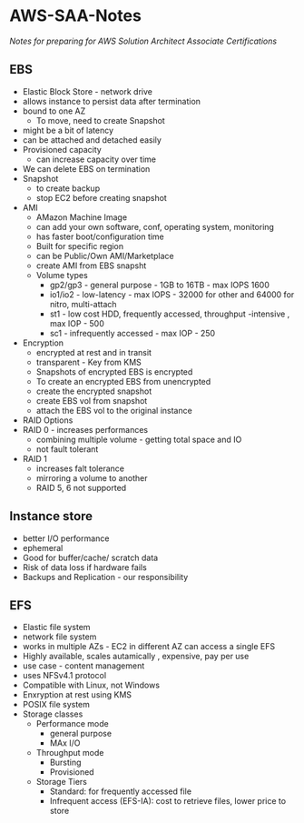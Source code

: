 # AWS-SAA-Notes

_Notes for preparing for AWS Solution Architect Associate Certifications_


## EBS
 - Elastic Block Store - network drive
 - allows instance to persist data after termination
 - bound to one AZ
    - To move, need to create Snapshot
 - might be a bit of latency
 - can be attached and detached easily
 - Provisioned capacity
    - can increase capacity over time
  - We can delete EBS on termination
  - Snapshot
    - to create backup
    - stop EC2 before creating snapshot
  - AMI
    - AMazon Machine Image
    - can add your own software, conf, operating system, monitoring
    - has faster boot/configuration time
    - Built for specific region
    - can be Public/Own AMI/Marketplace
    - create AMI from EBS snapsht
    - Volume types
       - gp2/gp3 - general purpose - 1GB to 16TB - max IOPS 1600
       - io1/io2 - low-latency - max IOPS - 32000 for other and 64000 for nitro, multi-attach
       - st1 - low cost HDD, frequently accessed, throughput -intensive , max IOP - 500
       - sc1 -  infrequently accessed - max IOP - 250
   - Encryption
      - encrypted at rest and in transit
      - transparent - Key from KMS
      - Snapshots of encrypted EBS is encrypted
      - To create an encrypted EBS from unencrypted
      - create the encrypted snapshot
      - create EBS vol from snapshot
      - attach the EBS vol to the original instance
   - RAID Options
   - RAID 0
    - increases performances
      - combining multiple volume - getting total space and IO
      - not fault tolerant
   - RAID 1
      - increases falt tolerance
      - mirroring a volume to another
      - RAID 5, 6 not supported

## Instance store
  - better I/O performance
  - ephemeral
  - Good for buffer/cache/ scratch data
  - Risk of data loss if hardware fails
  - Backups and Replication - our responsibility

## EFS
- Elastic file system
- network file system
- works in multiple AZs - EC2 in different AZ can access a single EFS
- Highly available, scales autamically , expensive, pay per use
- use case - content management
- uses NFSv4.1 protocol
- Compatible with Linux, not Windows
- Enxryption at rest using KMS
- POSIX file system
- Storage classes
  - Performance mode
      -  general purpose
      -  MAx I/O
  -  Throughput mode
      -  Bursting
      -  Provisioned
  -  Storage Tiers
      - Standard: for frequently accessed file
      - Infrequent access (EFS-IA): cost to retrieve files, lower price to store 
